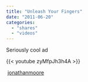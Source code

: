 ```yaml
---
title: "Unleash Your Fingers"
date: "2011-06-20"
categories:
  - "shares"
  - "videos"
---
```


Seriously cool ad

{{< youtube zyMfpJh3h4A >}}

 [jonathanmoore](http://jonathanmoore.com/post/6570192702/unleash-your-fingers)

